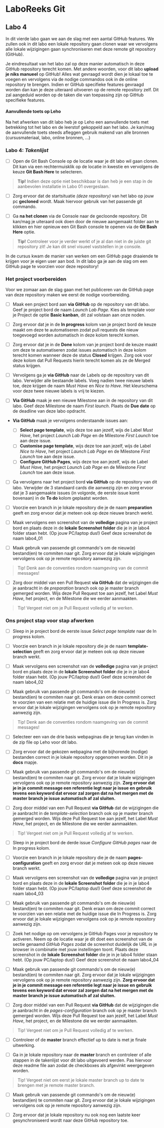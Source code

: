 # LaboReeks Git
## **Labo 4**

In dit vierde labo gaan we aan de slag met een aantal GitHub features. We zullen ook in dit labo een lokale repository gaan clonen waar we vervolgens alle lokale wijzigingen gaan synchroniseren met deze remote git repository (GitHub). 

Je eindresultaat van het labo zal op deze manier automatisch in deze GitHub repository terecht komen. Met andere woorden, voor dit labo **upload je niks manueel** op GitHub! 
Alles wat gevraagd wordt dien je lokaal toe te voegen en vervolgens via de nodige commandos ook in de online repository te brengen.
Indien er GitHub specifieke features gevraagd worden dan kan je deze uiteraard uitvoeren op de remote repository zelf. Dit zal aangeduid worden op de taken die van toepassing zijn op GitHub specifieke features.

#### **Aanvullende toets op Leho**
Na het afwerken van dit labo heb je op Leho een aanvullende toets met betrekking tot het labo en de leerstof gekoppeld aan het labo.
Je kan/mag de aanvullende toets steeds afleggen gebruik makend van alle bronnen (cursusmateriaal, labo, online bronnen, ...)

### **Labo 4:** *Takenlijst*
- [ ] Open de Git Bash Console op de locatie waar je dit labo wil gaan clonen. Dit kan via een rechtermuisklik op de locatie in kwestie en vervolgens de keuze **Git Bash Here** te selecteren.
>**Tip!** Indien deze optie niet beschikbaar is dan heb je een stap in de aanbevolen installatie in Labo 01 overgeslaan.

- [ ] Zorg ervoor dat de startsituatie *(deze repository)* van het labo op jouw pc **gecloned** wordt. Maak hiervoor gebruik van het passende git commando. 

- [ ]  Ga **na het clonen** via de Console naar de gecloonde repository. Dit kan/mag je uiteraard ook doen door de nieuwe aangemaakt folder aan te klikken en hier opnieuw een Git Bash console te openen via de **Git Bash Here** optie.
>**Tip!** Controleer voor je verder werkt of je al dan niet in de juiste git repository zit! Je kan dit snel visueel vaststellen in je console.

In de cursus kwam de manier van werken om een GitHub page draaiende te krijgen voor je eigen user aan bod. In dit labo ga je aan de slag om een GitHub page te voorzien voor deze repository!

### Het project voorbereiden
Voor we zomaar aan de slag gaan met het publiceren van de GitHub page van deze repository maken we eerst de nodige voorbereiding.

- [ ] Maak een project bord aan **via GitHub** op de repository van dit labo. Geef je project bord de naam *Launch Lab Page*. Kies als template voor je Project de optie **Basic kanban**, dit zal volstaan aan onze noden.

- [ ] Zorg ervoor dat je in de **In progress** kolom van je project bord de keuze maakt om deze te automatiseren zodat pull requests die nieuw toegevoegd worden automatisch in deze kolom terecht komen.

- [ ] Zorg ervoor dat je in de **Done** kolom van je project bord de keuze maakt om deze te automatiseren zodat issues automatisch in deze kolom terecht komen wanneer deze de status **Closed** krijgen. Zorg ook voor deze kolom dat Pull Requests hierin terecht komen als ze de Merged status krijgen.

- [ ] Vervolgens ga je **via GitHub** naar de Labels op de repository van dit labo. Verwijder alle bestaande labels. Voeg nadien twee nieuwe labels toe, deze krijgen de naam *Must Have* en *Nice to Have*. Het kleurschema voor deze twee nieuwe labels is vrij te kiezen.

- [ ] **Via GitHub** maak je een nieuwe Milestone aan in de repository van dit labo. Geef deze Milestone de naam *First launch*. Plaats de **Due date** op de deadline van deze labo opdracht.

- **Via GitHub** maak je vervolgens onderstaande issues aan:

    - [ ] **Select page template**, wijs deze toe aan jezelf, wijs de Label *Must Have*, het project *Launch Lab Page* en de Milestone *First Launch* toe aan deze issue.
    - [ ] **Customise page template**, wijs deze toe aan jezelf, wijs de Label *Nice to Have*, het project *Launch Lab Page* en de Milestone *First Launch* toe aan deze issue.
    - [ ] **Configure GitHub Pages**, wijs deze toe aan jezelf, wijs de Label *Must Have*, het project *Launch Lab Page* en de Milestone *First Launch* toe aan deze issue.

- [ ] Ga vervolgens naar het project bord **via GitHub** op de repository van dit labo. Verwijder de 3 standaard cards die aanwezig zijn en zorg ervoor dat je 3 aangemaakte issues (in volgorde, de eerste issue komt bovenaan) in de **To do** kolom geplaatst worden.

- [ ] Voorzie een branch in je lokale repository die je de naam **preparation** geeft en zorg ervoor dat je meteen ook op deze nieuwe branch werkt.

- [ ] Maak vervolgens een screenshot van de **volledige** pagina van je project bord en plaats deze in de **lokale Screenshot folder** die je in je labo4 folder staan hebt. (Op jouw PC/laptop dus!) Geef deze screenshot de naam labo4_01

- [ ] Maak gebruik van passende git commando's om de nieuw(e) bestand(en) te commiten naar git. Zorg ervoor dat je lokale wijzigingen vervolgens ook op je remote repository aanwezig zijn.

> Tip! Denk aan de conventies rondom naamgeving van de commit messages!

- [ ] Zorg door middel van een Pull Request **via GitHub** dat de wijzigingen die je aanbracht in de *preparation* branch ook op je master branch gemerged worden. Wijs deze Pull Request toe aan jezelf, het Label *Must Have*, het project, en de Milestone die we eerder aanmaakten.

> Tip! Vergeet niet om je Pull Request volledig af te werken.

### Ons project stap voor stap afwerken

- [ ] Sleep in je project bord de eerste issue *Select page template* naar de In progress kolom.

- [ ] Voorzie een branch in je lokale repository die je de naam **template-selection** geeft en zorg ervoor dat je meteen ook op deze nieuwe branch werkt.

- [ ] Maak vervolgens een screenshot van de **volledige** pagina van je project bord en plaats deze in de **lokale Screenshot folder** die je in je labo4 folder staan hebt. (Op jouw PC/laptop dus!) Geef deze screenshot de naam labo4_02

- [ ] Maak gebruik van passende git commando's om de nieuw(e) bestand(en) te commiten naar git. Denk eraan om deze commit correct te voorzien van een relatie met de huidige issue die In Progress is. Zorg ervoor dat je lokale wijzigingen vervolgens ook op je remote repository aanwezig zijn.

> Tip! Denk aan de conventies rondom naamgeving van de commit messages!

- [ ] Selecteer een van de drie basis webpaginas die je terug kan vinden in de zip file op Leho voor dit labo.

- [ ] Zorg ervoor dat de gekozen webpagina met de bijhorende (nodige) bestanden correct in je lokale repository opgenomen worden. Dit in je **docs** mapje.

- [ ] Maak gebruik van passende git commando's om de nieuw(e) bestand(en) te commiten naar git. Zorg ervoor dat je lokale wijzigingen vervolgens ook op je remote repository aanwezig zijn. **Zorg ervoor dat je in je commit message een referentie legt naar je issue en gebruik tevens een keyword dat ervoor zal zorgen dat na het mergen met de master branch je issue automatisch af zal sluiten.**

- [ ] Zorg door middel van een Pull Request **via GitHub** dat de wijzigingen die je aanbracht in de *template-selection* branch ook op je master branch gemerged worden. Wijs deze Pull Request toe aan jezelf, het Label *Must Have*, het project, en de Milestone die we eerder aanmaakten.

> Tip! Vergeet niet om je Pull Request volledig af te werken.

- [ ] Sleep in je project bord de derde issue *Configure GitHub pages* naar de In progress kolom.

- [ ] Voorzie een branch in je lokale repository die je de naam **pages-configuration** geeft en zorg ervoor dat je meteen ook op deze nieuwe branch werkt.

- [ ] Maak vervolgens een screenshot van de **volledige** pagina van je project bord en plaats deze in de **lokale Screenshot folder** die je in je labo4 folder staan hebt. (Op jouw PC/laptop dus!) Geef deze screenshot de naam labo4_03

- [ ] Maak gebruik van passende git commando's om de nieuw(e) bestand(en) te commiten naar git. Denk eraan om deze commit correct te voorzien van een relatie met de huidige issue die In Progress is. Zorg ervoor dat je lokale wijzigingen vervolgens ook op je remote repository aanwezig zijn.

- [ ] Zoek het nodige op om vervolgens je GitHub Pages voor je repository te activeren. Neem op de locatie waar je dit doet een screenshot van de sectie genaamd *GitHub Pages* zodat de screenhot duidelijk de URL in je browser in combinatie met jouw instellingen toont. Plaats deze screenshot in de **lokale Screenshot folder** die je in je labo4 folder staan hebt. (Op jouw PC/laptop dus!) Geef deze screenshot de naam labo4_04

- [ ] Maak gebruik van passende git commando's om de nieuw(e) bestand(en) te commiten naar git. Zorg ervoor dat je lokale wijzigingen vervolgens ook op je remote repository aanwezig zijn. **Zorg ervoor dat je in je commit message een referentie legt naar je issue en gebruik tevens een keyword dat ervoor zal zorgen dat na het mergen met de master branch je issue automatisch af zal sluiten.**


- [ ] Zorg door middel van een Pull Request **via GitHub** dat de wijzigingen die je aanbracht in de *pages-configuration* branch ook op je master branch gemerged worden. Wijs deze Pull Request toe aan jezelf, het Label *Must Have*, het project, en de Milestone die we eerder aanmaakten.

> Tip! Vergeet niet om je Pull Request volledig af te werken.

- [ ] Controleer of de **master** branch effectief up to date is met je finale uitwerking.

- [ ] Ga in je lokale repository naar de **master** branch en controleer of alle stappen in de takenlijst voor dit labo uitgevoerd werden. Pas hiervoor deze readme file aan zodat de checkboxes als afgevinkt weergegeven worden. 

> Tip! Vergeet niet om eerst je lokale master branch up to date te brengen met je remote master branch.

- [ ] Maak gebruik van passende git commando's om de nieuw(e) bestand(en) te commiten naar git. Zorg ervoor dat je lokale wijzigingen vervolgens ook op je remote repository aanwezig zijn.

- [ ] Zorg ervoor dat je lokale repository nu ook nog een laatste keer gesynchroniseerd wordt naar deze GitHub repository toe.
